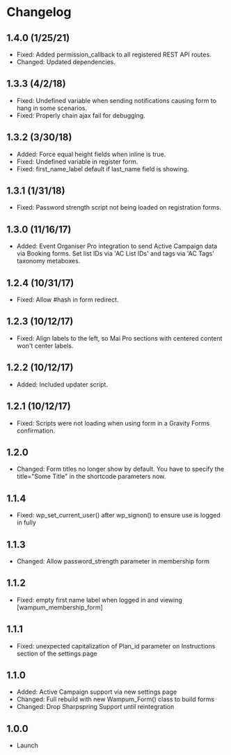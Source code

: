 # Changelog

## 1.4.0 (1/25/21)
* Fixed: Added permission_callback to all registered REST API routes.
* Changed: Updated dependencies.

## 1.3.3 (4/2/18)
* Fixed: Undefined variable when sending notifications causing form to hang in some scenarios.
* Fixed: Properly chain ajax fail for debugging.

## 1.3.2 (3/30/18)
* Added: Force equal height fields when inline is true.
* Fixed: Undefined variable in register form.
* Fixed: first_name_label default if last_name field is showing.

## 1.3.1 (1/31/18)
* Fixed: Password strength script not being loaded on registration forms.

## 1.3.0 (11/16/17)
* Added: Event Organiser Pro integration to send Active Campaign data via Booking forms. Set list IDs via 'AC List IDs' and tags via 'AC Tags' taxonomy metaboxes.

## 1.2.4 (10/31/17)
* Fixed: Allow #hash in form redirect.

## 1.2.3 (10/12/17)
* Fixed: Align labels to the left, so Mai Pro sections with centered content won't center labels.

## 1.2.2 (10/12/17)
* Added: Included updater script.

## 1.2.1 (10/12/17)
* Fixed: Scripts were not loading when using form in a Gravity Forms confirmation.

## 1.2.0
* Changed: Form titles no longer show by default. You have to specify the title="Some Title" in the shortcode parameters now.

## 1.1.4
* Fixed: wp_set_current_user() after wp_signon() to ensure use is logged in fully

## 1.1.3
* Changed: Allow password_strength parameter in membership form

## 1.1.2
* Fixed: empty first name label when logged in and viewing [wampum_membership_form]

## 1.1.1
* Fixed: unexpected capitalization of Plan_id parameter on Instructions section of the settings page

## 1.1.0
* Added: Active Campaign support via new settings page
* Changed: Full rebuild with new Wampum_Form() class to build forms
* Changed: Drop Sharpspring Support until reintegration

## 1.0.0
* Launch

